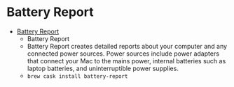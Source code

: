 # Battery Report
- [Battery Report](https://www.dssw.co.uk/batteryreport/)
  -  Battery Report
  - Battery Report creates detailed reports about your computer and any connected power sources. Power sources include power adapters that connect your Mac to the mains power, internal batteries such as laptop batteries, and uninterruptible power supplies.
  - `brew cask install battery-report`
